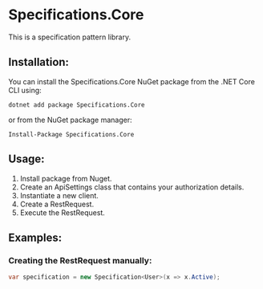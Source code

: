 # Specifications.Core
This is a specification pattern library.

## Installation:

You can install the Specifications.Core NuGet package from the .NET Core CLI using:

```
dotnet add package Specifications.Core
```

or from the NuGet package manager:

```
Install-Package Specifications.Core
```

## Usage:

1. Install package from Nuget.
2. Create an ApiSettings class that contains your authorization details.
3. Instantiate a new client.
4. Create a RestRequest.
5. Execute the RestRequest.

## Examples:

### Creating the RestRequest manually:

```csharp
var specification = new Specification<User>(x => x.Active);
```
